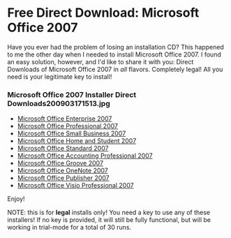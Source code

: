# Free Direct Download: Microsoft Office 2007

  Have you ever had the problem of losing an installation CD? This happened to me the other day when I needed to install Microsoft Office 2007\. I found an easy solution, however, and I'd like to share it with you: Direct Downloads of Microsoft Office 2007 in *all* flavors. Completely legal! All you need is your legitimate key to install!

 ### Microsoft Office 2007 Installer Direct Downloads200903171513.jpg

  * [Microsoft Office Enterprise 2007](http://download.microsoft.com/download/7/c/4/7c49b09b-d6f9-431d-9738-4c00aff11fc7/Enterprise.exe)
* [Microsoft Office Professional 2007](http://msft-dnl.digitalrivercontent.net/msoffice/pub/X12-30196/X12-30196.exe)
* [Microsoft Office Small Business 2007](http://msft-dnl.digitalrivercontent.net/msoffice/pub/X12-30283/X12-30283.exe)
* [Microsoft Office Home and Student 2007](http://msft-dnl.digitalrivercontent.net/msoffice/pub/X12-30107/X12-30107.exe)
* [Microsoft Office Standard 2007](http://msft-dnl.digitalrivercontent.net/msoffice/pub/X12-30263/X12-30263.exe)
* [Microsoft Office Accounting Professional 2007](http://msft-dnl.digitalrivercontent.net/msoffice/pub/X13-40152/X13-40152.exe)
* [Microsoft Office Groove 2007](http://msft-dnl.digitalrivercontent.net/msoffice/pub/X12-30093/X12-30093.exe)
* [Microsoft Office OneNote 2007](http://msft-dnl.digitalrivercontent.net/msoffice/pub/X12-30151/X12-30151.exe)
* [Microsoft Office Publisher 2007](http://msft-dnl.digitalrivercontent.net/msoffice/pub/X12-30247/X12-30247.exe)
* [Microsoft Office Visio Professional 2007](http://msft-dnl.digitalrivercontent.net/msoffice/pub/X12-30351/X12-30351.exe)

 Enjoy!

 NOTE: this is for **legal** installs only! You need a key to use any of these installers! If no key is provided, it will still be fully functional, but will be working in trial\-mode for a total of 30 runs.

  
